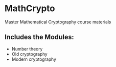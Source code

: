 # MathCrypto
Master Mathematical Cryptography course materials

## Includes the Modules:
* Number theory
* Old cryptography
* Modern cryptography